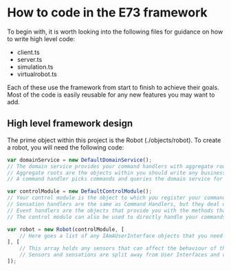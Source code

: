 # How to code in the E73 framework

To begin with, it is worth looking into the following files for guidance on how to write high level code:

- client.ts
- server.ts
- simulation.ts
- virtualrobot.ts

Each of these use the framework from start to finish to achieve their goals. Most of the code is easily reusable for any new features you may want to add.

## High level framework design

The prime object within this project is the Robot (./objects/robot). To create a robot, you will need the following code:

```javascript
var domainService = new DefaultDomainService();
// The domain service provides your command handlers with aggregate roots.
// Aggregate roots are the objects within you should write any business logic that transforms a command or sensation into an IAmARobotEvent
// A command handler picks commands and queries the domain service for the correct aggregate root to deal with that command.

var controlModule = new DefaultControlModule();
// Your control module is the object to which you register your command, sensation and event handlers.
// Sensation handlers are the same as Command Handlers, but they deal with sensations instead of with commands.
// Event handlers are the objects that provide you with the methods that you want performed when a particular IAmARobotEvent has been triggered.
// The control module can also be used to directly handle your commands by using: controlModule.handle(new SomeCommand());

var robot = new Robot(controlModule, [
    // Here goes a list of any IAmAUserInterface objects that you need for your project. This may be a Http or bluetooth service that acquires commands from a seperate device, or they may be a local device that interacts with the robot, such as a keyboard or a touch screen.
], [
    // This array holds any sensors that can affect the behaviour of the robot.
    // Sensors and sensations are split away from User Interfaces and commands in order to allow a promotion of the hierarchy of commands above sensors - since we do not want our robot to become sentient.
]);
```